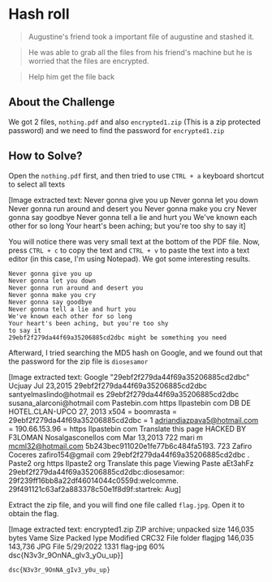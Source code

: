 # Hash roll
> Augustine's friend took a important file of augustine and stashed it.

> He was able to grab all the files from his friend's machine but he is worried that the files are encrypted.

> Help him get the file back

## About the Challenge
We got 2 files, `nothing.pdf` and also `encrypted1.zip` (This is a zip protected password) and we need to find the password for `encrypted1.zip` 

## How to Solve?
Open the `nothing.pdf` first, and then tried to use `CTRL + a` keyboard shortcut to select all texts


[Image extracted text: Never gonna give you up
Never gonna let you down
Never gonna run around and desert you
Never gonna make you cry
Never gonna say goodbye
Never gonna tell a lie and hurt you
We've known each other for so long
Your heart's been aching; but you're too shy
to say it]


You will notice there was very small text at the bottom of the PDF file. Now, press `CTRL + c` to copy the text and `CTRL + v` to paste the text into a text editor (in this case, I'm using Notepad). We got some interesting results.

```
Never gonna give you up
Never gonna let you down
Never gonna run around and desert you
Never gonna make you cry
Never gonna say goodbye
Never gonna tell a lie and hurt you
We've known each other for so long
Your heart's been aching, but you're too shy
to say it
29ebf2f279da44f69a35206885cd2dbc might be something you need
```

Afterward, I tried searching the MD5 hash on Google, and we found out that the password for the zip file is `diosesamor`


[Image extracted text: Google
"29ebf2f279da44f69a35206885cd2dbc"
Ucjuay
Jul 23,2015
29ebf2f279da44f69a35206885cd2dbc santyelmaslindo@hotmail es
29ebf2f279da44f69a35206885cd2dbc susana_alarconi@hotmail com
Pastebin.com
https Ilpastebin com
DB DE HOTEL.CLAN-UPCO
27, 2013
x504 = boomrasta = 29ebf2f279da44f69a35206885cd2dbc = 1
adriandiazpava5@hotmail.com = 190.66.153.96 =
https Ilpastebin com
Translate this page
HACKED BY F3LOMAN
Nosalgasconellos com
Mar 13,2013
722 mari m mcml32@hotmail.com 5b243bec911020e1fe77b6c484fa5193. 723
Zafiro Coceres zafiro154@gmail com 29ebf2f279da44f69a35206885cd2dbc .
Paste2 org
https Ilpaste2 org
Translate this page
Viewing Paste aEt3ahFz
29ebf2f279da44f69a35206885cd2dbc:diosesamor:
29f239ff16bb8a22df46014044c0559d:welcomme. 29f491121c63af2a883378c50e1f8d9f:startrek:
Aug]


Extract the zip file, and you will find one file called `flag.jpg`. Open it to obtain the flag.


[Image extracted text: encrypted1.zip
ZIP archive; unpacked size 146,035 bytes
Vame
Size
Packed
Iype
Modified
CRC32
File folder
flagjpg
146,035
143,736
JPG File
5/29/2022 1331
flag-jpg
60%
dsc{N3v3r_9OnNA_gIv3_yOu_up}]


```
dsc{N3v3r_9OnNA_gIv3_y0u_up}
```